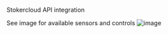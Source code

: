 Stokercloud API integration

See image for available sensors and controls
![image](https://github.com/CTNielsen/homeassistant/assets/25704712/d0a4576e-8611-4719-b953-60f25bf8f72b)
